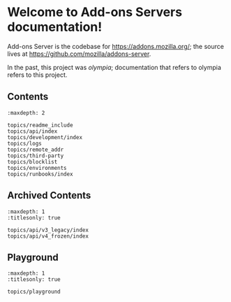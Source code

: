 # Welcome to Add-ons Servers documentation!

Add-ons Server is the codebase for <https://addons.mozilla.org/>;
the source lives at <https://github.com/mozilla/addons-server>.

In the past, this project was *olympia*; documentation that refers to olympia
refers to this project.

## Contents

```{toctree}
:maxdepth: 2

topics/readme_include
topics/api/index
topics/development/index
topics/logs
topics/remote_addr
topics/third-party
topics/blocklist
topics/environments
topics/runbooks/index
```

## Archived Contents

```{toctree}
:maxdepth: 1
:titlesonly: true

topics/api/v3_legacy/index
topics/api/v4_frozen/index
```

## Playground

```{toctree}
:maxdepth: 1
:titlesonly: true

topics/playground
```
